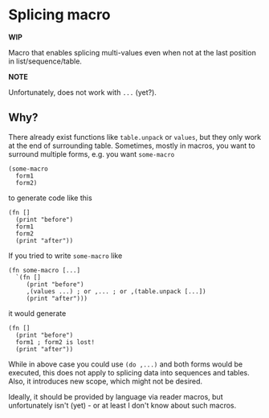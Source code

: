 # Splicing macro

**WIP**

Macro that enables splicing multi-values even when not at the last position in list/sequence/table.

**NOTE**

Unfortunately, does not work with `...` (yet?).

## Why?

There already exist functions like `table.unpack` or `values`, but they only work at the end of surrounding table.
Sometimes, mostly in macros, you want to surround multiple forms, e.g. you want `some-macro`
```fennel
(some-macro
  form1
  form2)
```
to generate code like this
```fennel
(fn []
  (print "before")
  form1
  form2
  (print "after"))
```
If you tried to write `some-macro` like
```fennel
(fn some-macro [...]
  `(fn []
     (print "before")
     ,(values ...) ; or ,... ; or ,(table.unpack [...])
     (print "after")))
```
it would generate
```fennel
(fn []
  (print "before")
  form1 ; form2 is lost!
  (print "after"))
```

While in above case you could use `(do ,...)` and both forms would be executed, this does not apply to splicing data into sequences and tables.
Also, it introduces new scope, which might not be desired.

Ideally, it should be provided by language via reader macros, but unfortunately isn't (yet) - or at least I don't know
about such macros.
